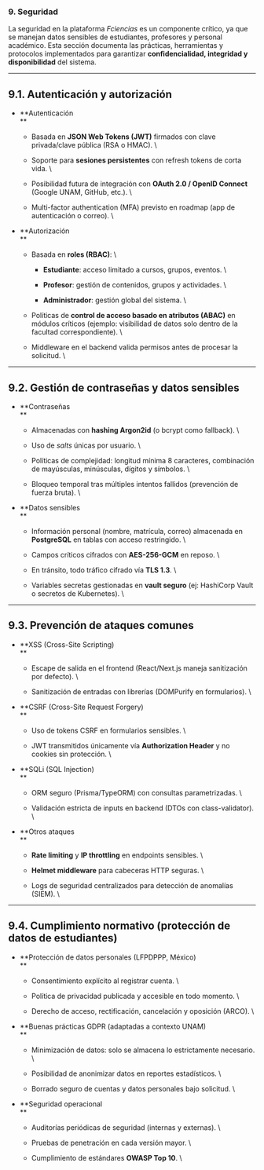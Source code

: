 

### 9. Seguridad

La seguridad en la plataforma *Fciencias* es un componente crítico, ya que se manejan datos sensibles de estudiantes, profesores y personal académico. Esta sección documenta las prácticas, herramientas y protocolos implementados para garantizar **confidencialidad, integridad y disponibilidad** del sistema.


---


## **9.1. Autenticación y autorización**



* **Autenticación \
**
    * Basada en **JSON Web Tokens (JWT)** firmados con clave privada/clave pública (RSA o HMAC). \

    * Soporte para **sesiones persistentes** con refresh tokens de corta vida. \

    * Posibilidad futura de integración con **OAuth 2.0 / OpenID Connect** (Google UNAM, GitHub, etc.). \

    * Multi-factor authentication (MFA) previsto en roadmap (app de autenticación o correo). \

* **Autorización \
**
    * Basada en **roles (RBAC)**: \

        * **Estudiante**: acceso limitado a cursos, grupos, eventos. \

        * **Profesor**: gestión de contenidos, grupos y actividades. \

        * **Administrador**: gestión global del sistema. \

    * Políticas de **control de acceso basado en atributos (ABAC)** en módulos críticos (ejemplo: visibilidad de datos solo dentro de la facultad correspondiente). \

    * Middleware en el backend valida permisos antes de procesar la solicitud. \



---


## **9.2. Gestión de contraseñas y datos sensibles**



* **Contraseñas \
**
    * Almacenadas con **hashing Argon2id** (o bcrypt como fallback). \

    * Uso de *salts* únicas por usuario. \

    * Políticas de complejidad: longitud mínima 8 caracteres, combinación de mayúsculas, minúsculas, dígitos y símbolos. \

    * Bloqueo temporal tras múltiples intentos fallidos (prevención de fuerza bruta). \

* **Datos sensibles \
**
    * Información personal (nombre, matrícula, correo) almacenada en **PostgreSQL** en tablas con acceso restringido. \

    * Campos críticos cifrados con **AES-256-GCM** en reposo. \

    * En tránsito, todo tráfico cifrado vía **TLS 1.3**. \

    * Variables secretas gestionadas en **vault seguro** (ej: HashiCorp Vault o secretos de Kubernetes). \



---


## **9.3. Prevención de ataques comunes**



* **XSS (Cross-Site Scripting) \
**
    * Escape de salida en el frontend (React/Next.js maneja sanitización por defecto). \

    * Sanitización de entradas con librerías (DOMPurify en formularios). \

* **CSRF (Cross-Site Request Forgery) \
**
    * Uso de tokens CSRF en formularios sensibles. \

    * JWT transmitidos únicamente vía **Authorization Header** y no cookies sin protección. \

* **SQLi (SQL Injection) \
**
    * ORM seguro (Prisma/TypeORM) con consultas parametrizadas. \

    * Validación estricta de inputs en backend (DTOs con class-validator). \

* **Otros ataques \
**
    * **Rate limiting** y **IP throttling** en endpoints sensibles. \

    * **Helmet middleware** para cabeceras HTTP seguras. \

    * Logs de seguridad centralizados para detección de anomalías (SIEM). \



---


## **9.4. Cumplimiento normativo (protección de datos de estudiantes)**



* **Protección de datos personales (LFPDPPP, México) \
**
    * Consentimiento explícito al registrar cuenta. \

    * Política de privacidad publicada y accesible en todo momento. \

    * Derecho de acceso, rectificación, cancelación y oposición (ARCO). \

* **Buenas prácticas GDPR (adaptadas a contexto UNAM) \
**
    * Minimización de datos: solo se almacena lo estrictamente necesario. \

    * Posibilidad de anonimizar datos en reportes estadísticos. \

    * Borrado seguro de cuentas y datos personales bajo solicitud. \

* **Seguridad operacional \
**
    * Auditorías periódicas de seguridad (internas y externas). \

    * Pruebas de penetración en cada versión mayor. \

    * Cumplimiento de estándares **OWASP Top 10**. \

